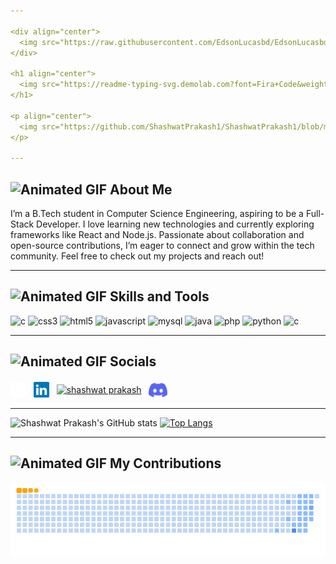```yaml
---

<div align="center">
  <img src="https://raw.githubusercontent.com/EdsonLucasbd/EdsonLucasbd/main/images/pixel-jeff-matrix-s.gif" alt="Animated GIF" width="600"/>
</div>

<h1 align="center">
  <img src="https://readme-typing-svg.demolab.com?font=Fira+Code&weight=700&size=30&pause=1000&color=854CE6&center=true&vCenter=true&width=450&height=40&lines=Hello,+I'm+Shashwat!;Welcome+to+my;+GitHub+Profile!+%F0%9F%92%BB" alt="Typing SVG" />
</h1>

<p align="center">
  <img src="https://github.com/ShashwatPrakash1/ShashwatPrakash1/blob/main/assets/welcome.gif" alt="Welcome" />
</p>

---
```


<h2 align="left"> <img src="https://fonts.gstatic.com/s/e/notoemoji/latest/1f52e/512.webp" alt="Animated GIF" width="25"/> About Me</h2>
I’m a B.Tech student in Computer Science Engineering, aspiring to be a Full-Stack Developer. I love learning new technologies and currently exploring frameworks like React and Node.js. Passionate about collaboration and open-source contributions, I’m eager to connect and grow within the tech community. Feel free to check out my projects and reach out!

---

<h2 align="left"> <img src="https://fonts.gstatic.com/s/e/notoemoji/latest/1f393/512.webp" alt="Animated GIF" width="25"/> Skills and Tools</h2>
<p align="left"> <a target="_blank" rel="noreferrer"> <img src="https://user-images.githubusercontent.com/25181517/192106070-46255bcf-65e6-4c6b-a296-bf8d0d8fb2a7.png" alt="c" width="35" height="35"/> </a> <a target="_blank" rel="noreferrer"> <img src="https://user-images.githubusercontent.com/25181517/183898674-75a4a1b1-f960-4ea9-abcb-637170a00a75.png" alt="css3" width="35" height="35"/> </a> <a target="_blank" rel="noreferrer"> <img src="https://user-images.githubusercontent.com/25181517/192158954-f88b5814-d510-4564-b285-dff7d6400dad.png" alt="html5" width="35" height="35"/> </a> <a target="_blank" rel="noreferrer"> <img src="https://user-images.githubusercontent.com/25181517/117447155-6a868a00-af3d-11eb-9cfe-245df15c9f3f.png" alt="javascript" width="30" height="30"/> </a> <a target="_blank" rel="noreferrer"> <img src="https://user-images.githubusercontent.com/25181517/183896128-ec99105a-ec1a-4d85-b08b-1aa1620b2046.png" alt="mysql" width="35" height="35"/> </a> <a target="_blank" rel="noreferrer"> <img src="https://user-images.githubusercontent.com/25181517/117201156-9a724800-adec-11eb-9a9d-3cd0f67da4bc.png" alt="java" width="35" height="35"/> </a> <a target="_blank" rel="noreferrer"> <img src="https://user-images.githubusercontent.com/25181517/183570228-6a040b9f-3ddf-47a2-a201-743121dac664.png" alt="php" width="35" height="35"/> </a> <a target="_blank" rel="noreferrer"> <img src="https://user-images.githubusercontent.com/25181517/183423507-c056a6f9-1ba8-4312-a350-19bcbc5a8697.png" alt="python" width="35" height="35"/> </a>  <a target="_blank" rel="noreferrer"> <img src="https://user-images.githubusercontent.com/25181517/193427941-9437dbbe-376f-40dc-9573-0ef5c02a26a7.png" alt="c" width="35" height="35"/> </a> </p>

---

<h2 align="left"> <img src="https://fonts.gstatic.com/s/e/notoemoji/latest/1f4f8/512.webp" alt="Animated GIF" width="25"/> Socials</h2>
<p align="left">
<a href="https://x.com/notShashwat_18?t=Q8yzEsaRJeG7O10MZK1rDw&s=08" target="blank"><img align="center" src="https://github.com/CLorant/readme-social-icons/raw/main/large/light/twitter-x.svg" alt="shashwat prakash" height="25" width="25" /></a>&nbsp;&nbsp;
<a href="https://shorturl.at/UD0e1" target="blank"><img align="center" src="https://github.com/CLorant/readme-social-icons/raw/main/large/colored/linkedin.svg" alt="shashwat prakash" height="25" width="25" /></a>&nbsp;&nbsp;
<a href="mailto:shashwatprakasha@gmail.com" target="blank"><img align="center" src="https://github.com/user-attachments/assets/1563eb57-2afb-4d01-a7d2-c359da7d9661" alt="shashwat prakash" height="30" width="30" /></a>&nbsp;&nbsp;
<a href="https://discord.com/channels/@me" target="blank"><img align="center" src="https://github.com/CLorant/readme-social-icons/raw/main/large/colored/discord.svg" alt="shashwat prakash" height="30" width="30" /></a>
</p>


---

![Shashwat Prakash's GitHub stats](https://github-readme-stats.vercel.app/api?username=Shashwat787&show_icons=true&theme=radical&t=1234567890)
[![Top Langs](https://github-readme-stats.vercel.app/api/top-langs/?username=Shashwat787&layout=compact&theme=radical&card_width=468&t=1234567890)](https://github.com/MrKrishnaAgarwal/readme-components-github)

---

<h2 align="left"> <img src="https://fonts.gstatic.com/s/e/notoemoji/latest/1f40d/512.webp" alt="Animated GIF" width="25"/> My Contributions</h2>

<p align="center">
  <picture>
    <source media="(prefers-color-scheme: dark)" srcset="output/github-contribution-grid-snake-dark.svg" />
    <source media="(prefers-color-scheme: light)" srcset="output/github-contribution-grid-snake.svg" />
    <img src="output/github-contribution-grid-snake-ocean.gif" alt="snake eating contributions" />
  </picture>
</p>
